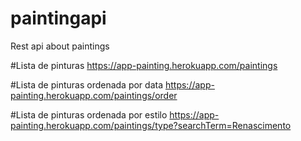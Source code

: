 # paintingapi
Rest api about paintings

#Lista de pinturas
https://app-painting.herokuapp.com/paintings

#Lista de pinturas ordenada por data
https://app-painting.herokuapp.com/paintings/order

#Lista de pinturas ordenada por estilo
https://app-painting.herokuapp.com/paintings/type?searchTerm=Renascimento

